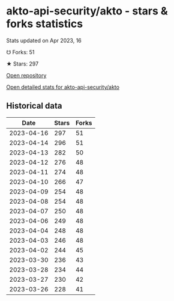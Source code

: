 # akto-api-security/akto - stars & forks statistics

Stats updated on Apr 2023, 16

☋ Forks: 51

★ Stars: 297

[Open repository](https://github.com/akto-api-security/akto)

[Open detailed stats for akto-api-security/akto](https://reviewgithub.com/rep/akto-api-security/akto)

## Historical data
| Date | Stars | Forks |
|------|-------|-------|
| 2023-04-16 | 297 | 51 | 
| 2023-04-14 | 296 | 51 | 
| 2023-04-13 | 282 | 50 | 
| 2023-04-12 | 276 | 48 | 
| 2023-04-11 | 274 | 48 | 
| 2023-04-10 | 266 | 47 | 
| 2023-04-09 | 254 | 48 | 
| 2023-04-08 | 254 | 48 | 
| 2023-04-07 | 250 | 48 | 
| 2023-04-06 | 249 | 48 | 
| 2023-04-04 | 248 | 48 | 
| 2023-04-03 | 246 | 48 | 
| 2023-04-02 | 244 | 45 | 
| 2023-03-30 | 236 | 43 | 
| 2023-03-28 | 234 | 44 | 
| 2023-03-27 | 230 | 42 | 
| 2023-03-26 | 228 | 41 | 

